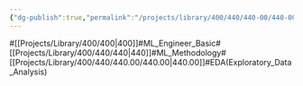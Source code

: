 ```yaml
---
{"dg-publish":true,"permalink":"/projects/library/400/440/440-00/440-00/","noteIcon":"0","created":"2024-03-09T16:27:12.098+09:00","updated":"2024-03-09T18:37:12.868+09:00"}
---
```


#[[Projects/Library/400/400\|400]]#ML_Engineer_Basic#[[Projects/Library/400/440/440\|440]]#ML_Methodology#[[Projects/Library/400/440/440.00/440.00\|440.00]]#EDA(Exploratory_Data_Analysis)
